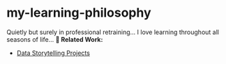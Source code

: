 # my-learning-philosophy
Quietly but surely in professional retraining...
I love learning throughout all seasons of life...
**🔗 Related Work:**
- [Data Storytelling Projects](https://www.kaggle.com/giuliatorrentia)
